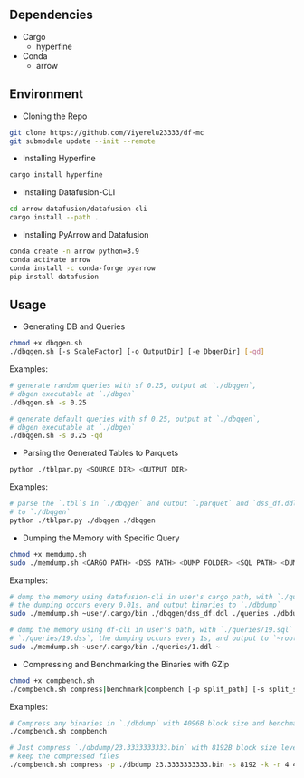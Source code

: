 ## Dependencies

- Cargo
  - hyperfine
- Conda
  - arrow

## Environment

- Cloning the Repo
```bash
git clone https://github.com/Viyerelu23333/df-mc
git submodule update --init --remote
```

- Installing Hyperfine
```bash
cargo install hyperfine
```

- Installing Datafusion-CLI
```bash
cd arrow-datafusion/datafusion-cli
cargo install --path .
```

- Installing PyArrow and Datafusion
```bash
conda create -n arrow python=3.9
conda activate arrow
conda install -c conda-forge pyarrow
pip install datafusion
```

## Usage

- Generating DB and Queries
```bash
chmod +x dbqgen.sh
./dbqgen.sh [-s ScaleFactor] [-o OutputDir] [-e DbgenDir] [-qd]
```

Examples:
```bash
# generate random queries with sf 0.25, output at `./dbqgen`,
# dbgen executable at `./dbgen`
./dbqgen.sh -s 0.25

# generate default queries with sf 0.25, output at `./dbqgen`,
# dbgen executable at `./dbgen`
./dbqgen.sh -s 0.25 -qd
```

- Parsing the Generated Tables to Parquets
```bash
python ./tblpar.py <SOURCE DIR> <OUTPUT DIR>
```

Examples:
```bash
# parse the `.tbl`s in `./dbqgen` and output `.parquet` and `dss_df.ddl`
# to `./dbqgen`
python ./tblpar.py ./dbqgen ./dbqgen
```

- Dumping the Memory with Specific Query
```bash
chmod +x memdump.sh
sudo ./memdump.sh <CARGO PATH> <DSS PATH> <DUMP FOLDER> <SQL PATH> <DUMP PERIOD>
```

Examples:
```bash
# dump the memory using datafusion-cli in user's cargo path, with `./queries/1.sql`
# the dumping occurs every 0.01s, and output binaries to `./dbdump`
sudo ./memdump.sh ~user/.cargo/bin ./dbqgen/dss_df.ddl ./queries ./dbdump 1 0.01

# dump the memory using df-cli in user's path, with `./queries/19.sql` and
# `./queries/19.dss`, the dumping occurs every 1s, and output to `~root`
sudo ./memdump.sh ~user/.cargo/bin ./queries/1.ddl ~
```

- Compressing and Benchmarking the Binaries with GZip
```bash
chmod +x compbench.sh
./compbench.sh compress|benchmark|compbench [-p split_path] [-s split_size] [filename]
```

Examples:
```bash
# Compress any binaries in `./dbdump` with 4096B block size and benchmark
./compbench.sh compbench

# Just compress `./dbdump/23.3333333333.bin` with 8192B block size level 4,
# keep the compressed files
./compbench.sh compress -p ./dbdump 23.3333333333.bin -s 8192 -k -r 4 4
```
